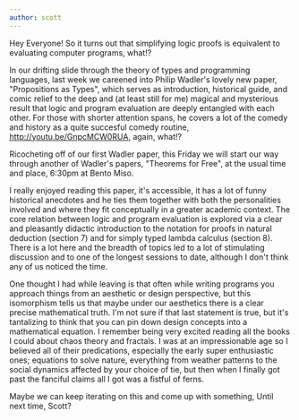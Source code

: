 ```yaml
---
author: scott
---
```

Hey Everyone!
So it turns out that simplifying logic proofs is equivalent to evaluating computer programs, what!?

In our drifting slide through the theory of types and programming languages, last week we careened into Philip Wadler's lovely new paper, "Propositions as Types", which serves as introduction, historical guide, and comic relief to the deep and (at least still for me) magical and mysterious result that logic and program evaluation are deeply entangled with each other. For those with shorter attention spans, he covers a lot of the comedy and history as a quite succesful comedy routine, http://youtu.be/GnpcMCW0RUA, again, what!?

Ricocheting off of our first Wadler paper, this Friday we will start our way through another of Wadler's papers, "Theorems for Free", at the usual time and place, 6:30pm at Bento Miso.

I really enjoyed reading this paper, it's accessible, it has a lot of funny historical anecdotes and he ties them together with both the personalities involved and where they fit conceptually in a greater academic context. The core relation between logic and program evaluation is explored via a clear and pleasantly didactic introduction to the notation for proofs in natural deduction (section 7) and for simply typed lambda calculus (section 8). There is a lot here and the breadth of topics led to a lot of stimulating discussion and to one of the longest sessions to date, although I don't think any of us noticed the time.

One thought I had while leaving is that often while writing programs you approach things from an aesthetic or design perspective, but this isomorphism tells us that maybe under our aesthetics there is a clear precise mathematical truth. I'm not sure if that last statement is true, but it's tantalizing to think that you can pin down design concepts into a mathematical equation. I remember being very excited reading all the books I could about chaos theory and fractals. I was at an impressionable age so I believed all of their predications, especially the early super enthusiastic ones; equations to solve nature, everything from weather patterns to the social dynamics affected by your choice of tie, but then when I finally got past the fanciful claims all I got was a fistful of ferns.

Maybe we can keep iterating on this and come up with something,
Until next time,
Scott?